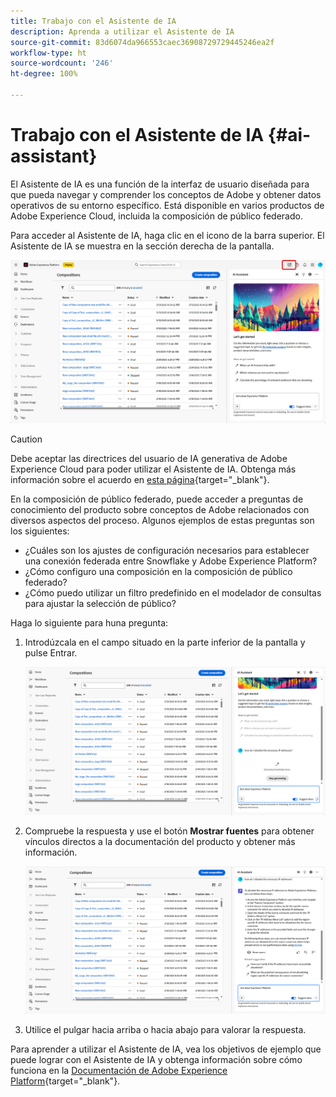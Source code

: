 ```yaml
---
title: Trabajo con el Asistente de IA
description: Aprenda a utilizar el Asistente de IA
source-git-commit: 83d6074da966553caec36908729729445246ea2f
workflow-type: ht
source-wordcount: '246'
ht-degree: 100%

---
```


# Trabajo con el Asistente de IA {#ai-assistant}

El Asistente de IA es una función de la interfaz de usuario diseñada para que pueda navegar y comprender los conceptos de Adobe y obtener datos operativos de su entorno específico. Está disponible en varios productos de Adobe Experience Cloud, incluida la composición de público federado.

Para acceder al Asistente de IA, haga clic en el icono de la barra superior. El Asistente de IA se muestra en la sección derecha de la pantalla.

![](assets/do-not-localize/ai-assistant-open.png)


>[!CAUTION]
>
>Debe aceptar las directrices del usuario de IA generativa de Adobe Experience Cloud para poder utilizar el Asistente de IA. Obtenga más información sobre el acuerdo en [esta página](https://experienceleague.adobe.com/es/docs/experience-platform/ai-assistant/home){target="_blank"}.

En la composición de público federado, puede acceder a preguntas de conocimiento del producto sobre conceptos de Adobe relacionados con diversos aspectos del proceso. Algunos ejemplos de estas preguntas son los siguientes:

* ¿Cuáles son los ajustes de configuración necesarios para establecer una conexión federada entre Snowflake y Adobe Experience Platform?
* ¿Cómo configuro una composición en la composición de público federado?
* ¿Cómo puedo utilizar un filtro predefinido en el modelador de consultas para ajustar la selección de público?

Haga lo siguiente para huna pregunta:

1. Introdúzcala en el campo situado en la parte inferior de la pantalla y pulse Entrar.

   ![](assets/do-not-localize/ai-assistant-ask.png)

1. Compruebe la respuesta y use el botón **Mostrar fuentes** para obtener vínculos directos a la documentación del producto y obtener más información.

   ![](assets/do-not-localize/ai-assistant-answer.png)

1. Utilice el pulgar hacia arriba o hacia abajo para valorar la respuesta.

Para aprender a utilizar el Asistente de IA, vea los objetivos de ejemplo que puede lograr con el Asistente de IA y obtenga información sobre cómo funciona en la [Documentación de Adobe Experience Platform](https://experienceleague.adobe.com/es/docs/experience-platform/ai-assistant/home){target="_blank"}.
